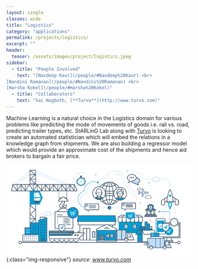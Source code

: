 ```yaml
---
layout: single
classes: wide
title: "Logistics"
category: "applications"
permalink: /projects/logistics/
excerpt: ""
header:
  teaser: /assets/images/project/logistics.jpeg
sidebar:
  - title: "People Involved"
    text: "[Navdeep Kaur](/people/#Navdeep%20Kaur) <br>
[Nandini Ramanan](/people/#Nandini%20Ramanan) <br>
[Harsha Kokel](/people/#Harsha%20Kokel)"
  - title: "Collaborators"
    text: "Sai Nagboth, [**Turvo**](http://www.turvo.com)"
---
```


Machine Learning is a natural choice in the Logistics domain for various problems like predicting the mode of movements of goods i.e. rail vs. road, predicting trailer types, etc. StARLinG Lab along with [Turvo](http://www.turvo.com) is looking to create an automated statistician which will embed the relations in a knowledge graph from shipments. We are also building a regressor model which would provide an approximate cost of the shipments and hence aid brokers to bargain a fair price.

![turvo](/assets/images/project/logistics.jpeg){:class="img-responsive"}
*source: www.turvo.com*
